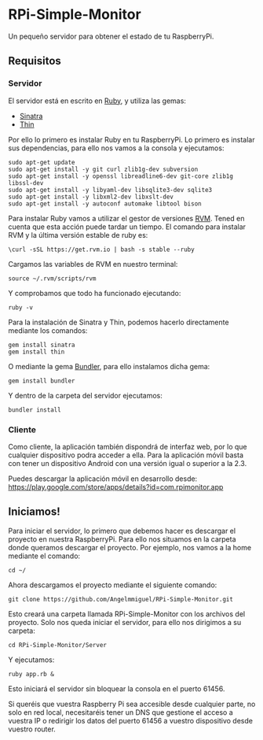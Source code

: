 RPi-Simple-Monitor
==================

Un pequeño servidor para obtener el estado de tu RaspberryPi.

## Requisitos

### Servidor

El servidor está en escrito en [Ruby](www.ruby-lang.org/es "Ruby"), y utiliza las gemas:

-	[Sinatra](www.sinatrarb.com/‎ "Sinatra")
-	[Thin](http://code.macournoyer.com/thin/ "Ruby")

Por ello lo primero es instalar Ruby en tu RaspberryPi. Lo primero es instalar sus dependencias, para ello nos vamos a la consola y ejecutamos:

	sudo apt-get update
	sudo apt-get install -y git curl zlib1g-dev subversion
	sudo apt-get install -y openssl libreadline6-dev git-core zlib1g libssl-dev
	sudo apt-get install -y libyaml-dev libsqlite3-dev sqlite3
	sudo apt-get install -y libxml2-dev libxslt-dev
	sudo apt-get install -y autoconf automake libtool bison

Para instalar Ruby vamos a utilizar el gestor de versiones [RVM](www.rvm.io "RVM"). Tened en cuenta que esta acción puede tardar un tiempo. El comando para instalar RVM y la última versión estable de ruby es:

	\curl -sSL https://get.rvm.io | bash -s stable --ruby

Cargamos las variables de RVM en nuestro terminal:

	source ~/.rvm/scripts/rvm

Y comprobamos que todo ha funcionado ejecutando:

	ruby -v

Para la instalación de Sinatra y Thin, podemos hacerlo directamente mediante los comandos:

	gem install sinatra
	gem install thin

O mediante la gema [Bundler](http://bundler.io/ "Bundler"), para ello instalamos dicha gema:

	gem install bundler

Y dentro de la carpeta del servidor ejecutamos:

	bundler install

### Cliente

Como cliente, la aplicación también dispondrá de interfaz web, por lo que cualquier dispositivo podra acceder a ella. Para la aplicación móvil basta con tener un dispositivo Android con una versión igual o superior a la 2.3.

Puedes descargar la aplicación móvil en desarrollo desde: https://play.google.com/store/apps/details?id=com.rpimonitor.app

## Iniciamos!

Para iniciar el servidor, lo primero que debemos hacer es descargar el proyecto en nuestra RaspberryPi. Para ello nos situamos en la carpeta donde queramos descargar el proyecto. Por ejemplo, nos vamos a la home mediante el comando:

	cd ~/

Ahora descargamos el proyecto mediante el siguiente comando:

	git clone https://github.com/Angelmmiguel/RPi-Simple-Monitor.git

Esto creará una carpeta llamada RPi-Simple-Monitor con los archivos del proyecto. Solo nos queda iniciar el servidor, para ello nos dirigimos a su carpeta:

	cd RPi-Simple-Monitor/Server

Y ejecutamos:

	ruby app.rb &

Esto iniciará el servidor sin bloquear la consola en el puerto 61456.

Si queréis que vuestra Raspberry Pi sea accesible desde cualquier parte, no solo en red local, necesitaréis tener un DNS que gestione el acceso a vuestra IP o redirigir los datos del puerto 61456 a vuestro dispositivo desde vuestro router.